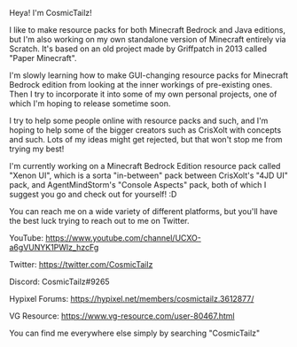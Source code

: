 Heya! I'm CosmicTailz!

I like to make resource packs for both Minecraft Bedrock and Java editions, but I'm also working on my own standalone version
of Minecraft entirely via Scratch. It's based on an old project made by Griffpatch in 2013 called "Paper Minecraft".

I'm slowly learning how to make GUI-changing resource packs for Minecraft Bedrock edition from looking at the inner workings
of pre-existing ones. Then I try to incorporate it into some of my own personal projects, one of which I'm hoping to release
sometime soon.

I try to help some people online with resource packs and such, and I'm hoping to help some of the bigger creators such as
CrisXolt with concepts and such. Lots of my ideas might get rejected, but that won't stop me from trying my best!

I'm currently working on a Minecraft Bedrock Edition resource pack called "Xenon UI", which is a sorta "in-between" pack
between CrisXolt's "4JD UI" pack, and AgentMindStorm's "Console Aspects" pack, both of which I suggest you go and check out
for yourself! :D

You can reach me on a wide variety of different platforms, but you'll have the best luck trying to reach out to me on Twitter.

YouTube: https://www.youtube.com/channel/UCXO-a6gVUNYK1PWlz_hzcFg

Twitter: https://twitter.com/CosmicTailz

Discord: CosmicTailz#9265

Hypixel Forums: https://hypixel.net/members/cosmictailz.3612877/

VG Resource: https://www.vg-resource.com/user-80467.html

You can find me everywhere else simply by searching "CosmicTailz"
